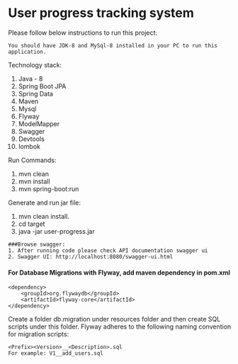 # User progress tracking system 

Please follow below instructions to run this project:

```
You should have JDK-8 and MySql-8 installed in your PC to run this application.
```

Technology stack:
1. Java - 8
2. Spring Boot JPA
3. Spring Data
4. Maven
5. Mysql
6. Flyway
7. ModelMapper
8. Swagger
9. Devtools
10. lombok

Run Commands:
1. mvn clean
2. mvn install
3. mvn spring-boot:run

Generate and run jar file:
1. mvn clean install.
2. cd target
3. java -jar user-progress.jar
```
###Browse swagger:
1. After running code please check API documentation swagger ui 
2. Swagger UI: http://localhost:8080/swagger-ui.html
```

#### For Database Migrations with Flyway, add maven dependency in pom.xml

```
<dependency>
    <groupId>org.flywaydb</groupId>
    <artifactId>flyway-core</artifactId>
</dependency>
```
Create a folder db.migration under resources folder and then
create SQL scripts under this folder. 
Flyway adheres to the following naming convention for migration scripts:
```
<Prefix><Version>__<Description>.sql
For example: V1__add_users.sql
```